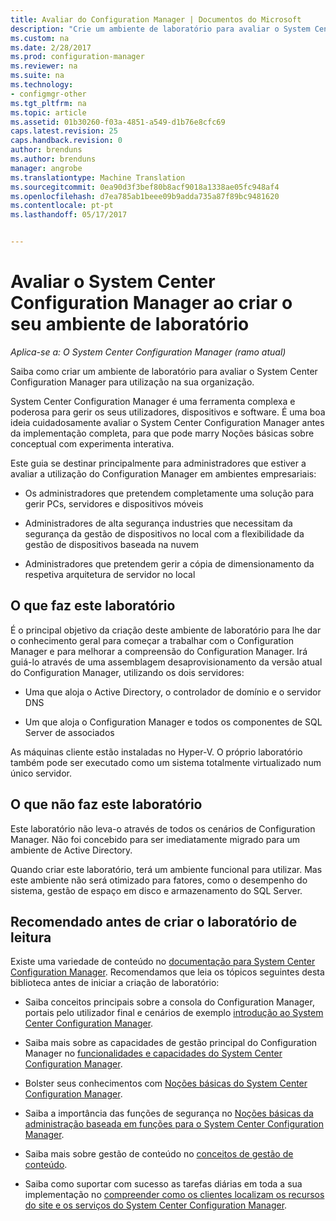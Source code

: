 ```yaml
---
title: Avaliar do Configuration Manager | Documentos do Microsoft
description: "Crie um ambiente de laboratório para avaliar o System Center Configuration Manager para utilização na sua organização."
ms.custom: na
ms.date: 2/28/2017
ms.prod: configuration-manager
ms.reviewer: na
ms.suite: na
ms.technology:
- configmgr-other
ms.tgt_pltfrm: na
ms.topic: article
ms.assetid: 01b30260-f03a-4851-a549-d1b76e8cfc69
caps.latest.revision: 25
caps.handback.revision: 0
author: brenduns
ms.author: brenduns
manager: angrobe
ms.translationtype: Machine Translation
ms.sourcegitcommit: 0ea90d3f3bef80b8acf9018a1338ae05fc948af4
ms.openlocfilehash: d7ea785ab1beee09b9adda735a87f89bc9481620
ms.contentlocale: pt-pt
ms.lasthandoff: 05/17/2017


---
```

# <a name="evaluate-system-center-configuration-manager-by-building-your-own-lab-environment"></a>Avaliar o System Center Configuration Manager ao criar o seu ambiente de laboratório

*Aplica-se a: O System Center Configuration Manager (ramo atual)*

 Saiba como criar um ambiente de laboratório para avaliar o System Center Configuration Manager para utilização na sua organização.  

 System Center Configuration Manager é uma ferramenta complexa e poderosa para gerir os seus utilizadores, dispositivos e software. É uma boa ideia cuidadosamente avaliar o System Center Configuration Manager antes da implementação completa, para que pode marry Noções básicas sobre conceptual com experimenta interativa.  

 Este guia se destinar principalmente para administradores que estiver a avaliar a utilização do Configuration Manager em ambientes empresariais:  

-   Os administradores que pretendem completamente uma solução para gerir PCs, servidores e dispositivos móveis  

-   Administradores de alta segurança industries que necessitam da segurança da gestão de dispositivos no local com a flexibilidade da gestão de dispositivos baseada na nuvem  

-   Administradores que pretendem gerir a cópia de dimensionamento da respetiva arquitetura de servidor no local  

## <a name="what-this-lab-does"></a>O que faz este laboratório  
 É o principal objetivo da criação deste ambiente de laboratório para lhe dar o conhecimento geral para começar a trabalhar com o Configuration Manager e para melhorar a compreensão do Configuration Manager. Irá guiá-lo através de uma assemblagem desaprovisionamento da versão atual do Configuration Manager, utilizando os dois servidores:  

-   Uma que aloja o Active Directory, o controlador de domínio e o servidor DNS  

-   Um que aloja o Configuration Manager e todos os componentes de SQL Server de associados  

As máquinas cliente estão instaladas no Hyper-V. O próprio laboratório também pode ser executado como um sistema totalmente virtualizado num único servidor.  

## <a name="what-this-lab-does-not-do"></a>O que não faz este laboratório  
 Este laboratório não leva-o através de todos os cenários de Configuration Manager. Não foi concebido para ser imediatamente migrado para um ambiente de Active Directory.  

 Quando criar este laboratório, terá um ambiente funcional para utilizar. Mas este ambiente não será otimizado para fatores, como o desempenho do sistema, gestão de espaço em disco e armazenamento do SQL Server.  

##  <a name="BKMK_EvalRec"></a>Recomendado antes de criar o laboratório de leitura  
 Existe uma variedade de conteúdo no [documentação para System Center Configuration Manager](http://docs.microsoft.com/sccm/). Recomendamos que leia os tópicos seguintes desta biblioteca antes de iniciar a criação de laboratório:  

-   Saiba conceitos principais sobre a consola do Configuration Manager, portais pelo utilizador final e cenários de exemplo [introdução ao System Center Configuration Manager](../../core/understand/introduction.md).  

-   Saiba mais sobre as capacidades de gestão principal do Configuration Manager no [funcionalidades e capacidades do System Center Configuration Manager](../../core/plan-design/changes/features-and-capabilities.md).  

-   Bolster seus conhecimentos com [Noções básicas do System Center Configuration Manager](../../core/understand/fundamentals.md).  

-   Saiba a importância das funções de segurança no [Noções básicas da administração baseada em funções para o System Center Configuration Manager](../../core/understand/fundamentals-of-role-based-administration.md).  

-   Saiba mais sobre gestão de conteúdo no [conceitos de gestão de conteúdo](../../core/plan-design/hierarchy/fundamental-concepts-for-content-management.md).  

-   Saiba como suportar com sucesso as tarefas diárias em toda a sua implementação no [compreender como os clientes localizam os recursos do site e os serviços do System Center Configuration Manager](../../core/plan-design/hierarchy/understand-how-clients-find-site-resources-and-services.md).  

